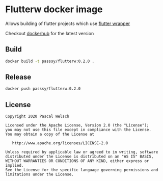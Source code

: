 # Flutterw docker image

Allows building of flutter projects which use [flutter wrapper](https://github.com/passsy/flutter_wrapper)

Checkout [dockerhub](https://cloud.docker.com/repository/docker/passsy/flutterw/) for the latest version

## Build

```bash
docker build -t passsy/flutterw:0.2.0 .
```

## Release
```bash
docker push passsy/flutterw:0.2.0
```

## License

```
Copyright 2020 Pascal Welsch

Licensed under the Apache License, Version 2.0 (the "License");
you may not use this file except in compliance with the License.
You may obtain a copy of the License at

   http://www.apache.org/licenses/LICENSE-2.0

Unless required by applicable law or agreed to in writing, software
distributed under the License is distributed on an "AS IS" BASIS,
WITHOUT WARRANTIES OR CONDITIONS OF ANY KIND, either express or implied.
See the License for the specific language governing permissions and
limitations under the License.
```